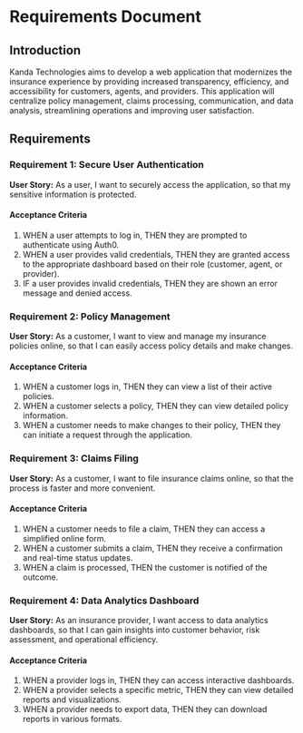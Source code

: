 # Requirements Document

## Introduction
Kanda Technologies aims to develop a web application that modernizes the insurance experience by providing increased transparency, efficiency, and accessibility for customers, agents, and providers.  This application will centralize policy management, claims processing, communication, and data analysis, streamlining operations and improving user satisfaction.

## Requirements

### Requirement 1: Secure User Authentication
**User Story:** As a user, I want to securely access the application, so that my sensitive information is protected.
#### Acceptance Criteria
1. WHEN a user attempts to log in, THEN they are prompted to authenticate using Auth0.
2. WHEN a user provides valid credentials, THEN they are granted access to the appropriate dashboard based on their role (customer, agent, or provider).
3. IF a user provides invalid credentials, THEN they are shown an error message and denied access.

### Requirement 2: Policy Management
**User Story:** As a customer, I want to view and manage my insurance policies online, so that I can easily access policy details and make changes.
#### Acceptance Criteria
1. WHEN a customer logs in, THEN they can view a list of their active policies.
2. WHEN a customer selects a policy, THEN they can view detailed policy information.
3. WHEN a customer needs to make changes to their policy, THEN they can initiate a request through the application.

### Requirement 3: Claims Filing
**User Story:** As a customer, I want to file insurance claims online, so that the process is faster and more convenient.
#### Acceptance Criteria
1. WHEN a customer needs to file a claim, THEN they can access a simplified online form.
2. WHEN a customer submits a claim, THEN they receive a confirmation and real-time status updates.
3. WHEN a claim is processed, THEN the customer is notified of the outcome.

### Requirement 4: Data Analytics Dashboard
**User Story:** As an insurance provider, I want access to data analytics dashboards, so that I can gain insights into customer behavior, risk assessment, and operational efficiency.
#### Acceptance Criteria
1. WHEN a provider logs in, THEN they can access interactive dashboards.
2. WHEN a provider selects a specific metric, THEN they can view detailed reports and visualizations.
3. WHEN a provider needs to export data, THEN they can download reports in various formats.

